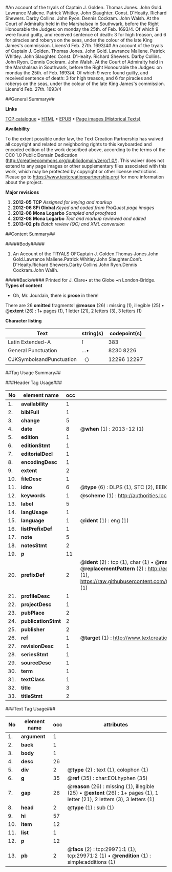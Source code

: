 #An account of the tryals of Captain J. Golden. Thomas Jones. John Gold. Lawrance Maliene. Patrick Whitley. John Slaughter. Const. D'Heaity. Richard Shewers. Darby Collins. John Ryon. Dennis Cockram. John Walsh. At the Court of Admiralty held in the Marshalsea in Southwark, before the Right Honourable the Judges: on monday the 25th. of Feb. 1693/4. Of which 9 were found guilty, and received sentence of death: 3 for high treason, and 6 for piracies and roberys on the seas, under the colour of the late King James's commission. Licens'd Feb. 27th. 1693/4#
An account of the tryals of Captain J. Golden. Thomas Jones. John Gold. Lawrance Maliene. Patrick Whitley. John Slaughter. Const. D'Heaity. Richard Shewers. Darby Collins. John Ryon. Dennis Cockram. John Walsh. At the Court of Admiralty held in the Marshalsea in Southwark, before the Right Honourable the Judges: on monday the 25th. of Feb. 1693/4. Of which 9 were found guilty, and received sentence of death: 3 for high treason, and 6 for piracies and roberys on the seas, under the colour of the late King James's commission. Licens'd Feb. 27th. 1693/4

##General Summary##

**Links**

[TCP catalogue](http://www.ota.ox.ac.uk/tcp/)  • 
[HTML](http://tei.it.ox.ac.uk/tcp/Texts-HTML/free/A26/A26179.html)  • 
[EPUB](http://tei.it.ox.ac.uk/tcp/Texts-EPUB/free/A26/A26179.epub) • 
[Page images (Historical Texts)](https://historicaltexts.jisc.ac.uk/eebo-99825585e)

**Availability**

To the extent possible under law, the Text Creation Partnership has waived all copyright and related or neighboring rights to this keyboarded and encoded edition of the work described above, according to the terms of the CC0 1.0 Public Domain Dedication (http://creativecommons.org/publicdomain/zero/1.0/). This waiver does not extend to any page images or other supplementary files associated with this work, which may be protected by copyright or other license restrictions. Please go to https://www.textcreationpartnership.org/ for more information about the project.

**Major revisions**

1. __2012-05__ __TCP__ *Assigned for keying and markup*
1. __2012-06__ __SPi Global__ *Keyed and coded from ProQuest page images*
1. __2012-08__ __Mona Logarbo__ *Sampled and proofread*
1. __2012-08__ __Mona Logarbo__ *Text and markup reviewed and edited*
1. __2013-02__ __pfs__ *Batch review (QC) and XML conversion*

##Content Summary##

#####Body#####

1. An Account of the TRYALS OFCaptain J. Golden.Thomas Jones.John Gold.Lawrance Maliene.Patrick Whitley.John Slaughter.Conſt. D'Heaity.Richard Shewers.Darby Collins.John Ryon.Dennis Cockram.John Walſh.

#####Back#####
Printed for J. Clare• at the Globe •n London-Bridge.
**Types of content**

  * Oh, Mr. Jourdain, there is **prose** in there!

There are 26 **omitted** fragments! 
 @__reason__ (26) : missing (1), illegible (25)  •  @__extent__ (26) : 1+ pages (1), 1 letter (21), 2 letters (3), 3 letters (1)

**Character listing**


|Text|string(s)|codepoint(s)|
|---|---|---|
|Latin Extended-A|ſ|383|
|General Punctuation|…•|8230 8226|
|CJKSymbolsandPunctuation|〈〉|12296 12297|

##Tag Usage Summary##

###Header Tag Usage###

|No|element name|occ|attributes|
|---|---|---|---|
|1.|__availability__|1||
|2.|__biblFull__|1||
|3.|__change__|5||
|4.|__date__|8| @__when__ (1) : 2013-12 (1)|
|5.|__edition__|1||
|6.|__editionStmt__|1||
|7.|__editorialDecl__|1||
|8.|__encodingDesc__|1||
|9.|__extent__|2||
|10.|__fileDesc__|1||
|11.|__idno__|6| @__type__ (6) : DLPS (1), STC (2), EEBO-CITATION (1), PROQUEST (1), VID (1)|
|12.|__keywords__|1| @__scheme__ (1) : http://authorities.loc.gov/ (1)|
|13.|__label__|5||
|14.|__langUsage__|1||
|15.|__language__|1| @__ident__ (1) : eng (1)|
|16.|__listPrefixDef__|1||
|17.|__note__|5||
|18.|__notesStmt__|2||
|19.|__p__|11||
|20.|__prefixDef__|2| @__ident__ (2) : tcp (1), char (1)  •  @__matchPattern__ (2) : ([0-9\-]+):([0-9IVX]+) (1), (.+) (1)  •  @__replacementPattern__ (2) : http://eebo.chadwyck.com/downloadtiff?vid=$1&page=$2 (1), https://raw.githubusercontent.com/textcreationpartnership/Texts/master/tcpchars.xml#$1 (1)|
|21.|__profileDesc__|1||
|22.|__projectDesc__|1||
|23.|__pubPlace__|2||
|24.|__publicationStmt__|2||
|25.|__publisher__|2||
|26.|__ref__|1| @__target__ (1) : http://www.textcreationpartnership.org/docs/. (1)|
|27.|__revisionDesc__|1||
|28.|__seriesStmt__|1||
|29.|__sourceDesc__|1||
|30.|__term__|1||
|31.|__textClass__|1||
|32.|__title__|3||
|33.|__titleStmt__|2||


###Text Tag Usage###

|No|element name|occ|attributes|
|---|---|---|---|
|1.|__argument__|1||
|2.|__back__|1||
|3.|__body__|1||
|4.|__desc__|26||
|5.|__div__|2| @__type__ (2) : text (1), colophon (1)|
|6.|__g__|35| @__ref__ (35) : char:EOLhyphen (35)|
|7.|__gap__|26| @__reason__ (26) : missing (1), illegible (25)  •  @__extent__ (26) : 1+ pages (1), 1 letter (21), 2 letters (3), 3 letters (1)|
|8.|__head__|2| @__type__ (1) : sub (1)|
|9.|__hi__|57||
|10.|__item__|12||
|11.|__list__|1||
|12.|__p__|12||
|13.|__pb__|2| @__facs__ (2) : tcp:29971:1 (1), tcp:29971:2 (1)  •  @__rendition__ (1) : simple:additions (1)|
